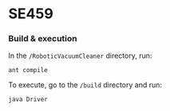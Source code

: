 # SE459

### Build & execution

In the `/RoboticVacuumCleaner` directory, run:

```
ant compile
```

To execute, go to the `/build` directory and run:

```
java Driver
```